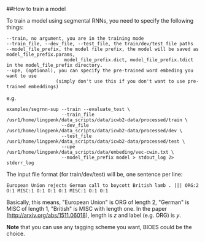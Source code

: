 ##How to train a model

To train a model using segmental RNNs, you need to specify the following things:

```
--train, no argument, you are in the training mode
--train_file, --dev_file, --test_file, the train/dev/test file paths
--model_file_prefix, the model file prefix, the model will be saved as model_file_prefix.params, 
                     model_file_prefix.dict, model_file_prefix.tdict in the model_file_prefix directory.
--upe, (optional), you can specify the pre-trained word embeding you want to use 
                  (simply don't use this if you don't want to use pre-trained embeddings)
```

e.g.

```
examples/segrnn-sup --train --evaluate_test \
                    --train_file /usr1/home/lingpenk/data_scripts/data/icwb2-data/processed/train \
                    --dev_file /usr1/home/lingpenk/data_scripts/data/icwb2-data/processed/dev \
                    --test_file /usr1/home/lingpenk/data_scripts/data/icwb2-data/processed/test \
                    --upe /usr1/home/lingpenk/data_scripts/data/embeding/vec-cwin.txt \
                    --model_file_prefix model > stdout_log 2> stderr_log
```

The input file format (for train/dev/test) will be, one sentence per line:

```
European Union rejects German call to boycott British lamb . ||| ORG:2 O:1 MISC:1 O:1 O:1 O:1 MISC:1 O:1 O:1
```

Basically, this means, "European Union" is ORG of length 2, "German" is MISC of length 1, "British" is MISC with length one.
In the paper (http://arxiv.org/abs/1511.06018), length is $z$ and label (e.g. ORG) is $y$.

<b>Note</b> that you can use any tagging scheme you want, BIOES could be the choice.
